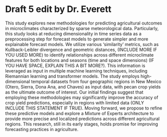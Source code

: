 # Draft 5 edit by Dr. Everett

This study explores new methodologies for predicting agricultural outcomes in microclimates characterized by sparse meteorological data. Particularly, this study looks at reducing dimensionality in time series data as a preprocessing step for forecast models to generate simpler and more explainable forecast models. We utilize various ‘similarity’ metrics, such as Kullback-Leibler divergence and geometric distances, (INCLUDE MORE IF YOU USED MORE) to identify relationships across different microclimate features for both locations and seasons (time and space dimensions) (IF YOU HAVE SPACE, EXPLAIN THIS A BIT MORE?). This information is leveraged as input in multiple machine learning techniques, including Riemannian learning and transformer models. The study employs high-dimensional temporal datasets from four geographic regions in New Mexico (Otero, Sierra, Dona Ana, and Chaves) as input data, with pecan crop yields as the ultimate outcome of interest. Our initial findings suggest that employing these methodologies may significantly improve the accuracy of crop yield predictions, especially in regions with limited data (ONLY INCLUDE THIS STATEMENT IF TRUE). Moving forward, we propose to refine these predictive models and explore a Mixture of Experts architecture to provide more precise and localized predictions across different agricultural regions. This research, still in its early stages, holds promise for improving forecasting practices in agriculture.
